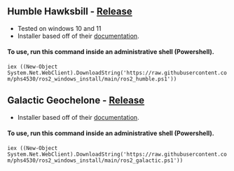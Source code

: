 ## Humble Hawksbill - [Release](https://github.com/ros2/ros2/releases?q=humble+hawksbill)
- Tested on windows 10 and 11
- Installer based off of their [documentation](https://docs.ros.org/en/humble/Installation/Windows-Install-Binary.html).
#### To use, run this command inside an administrative shell (Powershell).
`iex ((New-Object System.Net.WebClient).DownloadString('https://raw.githubusercontent.com/phs4530/ros2_windows_install/main/ros2_humble.ps1'))`


## Galactic Geochelone - [Release](https://github.com/ros2/ros2/releases?q=galactic+geochelone)
- Installer based off of their [documentation](https://docs.ros.org/en/galactic/Installation/Windows-Install-Binary.html).
#### To use, run this command inside an administrative shell (Powershell).
`iex ((New-Object System.Net.WebClient).DownloadString('https://raw.githubusercontent.com/phs4530/ros2_windows_install/main/ros2_galactic.ps1'))`